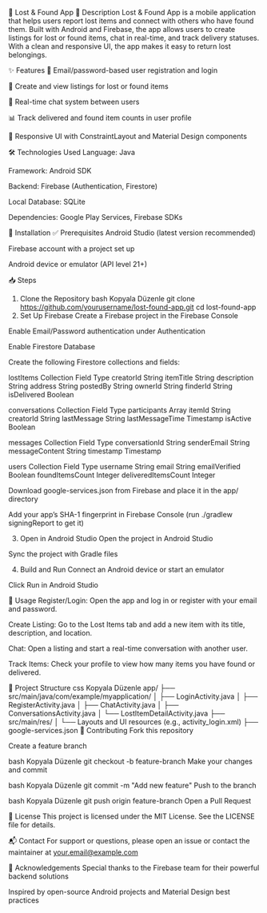 📱 Lost & Found App
📌 Description
Lost & Found App is a mobile application that helps users report lost items and connect with others who have found them. Built with Android and Firebase, the app allows users to create listings for lost or found items, chat in real-time, and track delivery statuses. With a clean and responsive UI, the app makes it easy to return lost belongings.

✨ Features
🔐 Email/password-based user registration and login

📝 Create and view listings for lost or found items

💬 Real-time chat system between users

📊 Track delivered and found item counts in user profile

📱 Responsive UI with ConstraintLayout and Material Design components

🛠️ Technologies Used
Language: Java

Framework: Android SDK

Backend: Firebase (Authentication, Firestore)

Local Database: SQLite

Dependencies: Google Play Services, Firebase SDKs

🚀 Installation
✅ Prerequisites
Android Studio (latest version recommended)

Firebase account with a project set up

Android device or emulator (API level 21+)

📥 Steps
1. Clone the Repository
bash
Kopyala
Düzenle
git clone https://github.com/yourusername/lost-found-app.git
cd lost-found-app
2. Set Up Firebase
Create a Firebase project in the Firebase Console

Enable Email/Password authentication under Authentication

Enable Firestore Database

Create the following Firestore collections and fields:

lostItems Collection
Field	Type
creatorId	String
itemTitle	String
description	String
address	String
postedBy	String
ownerId	String
finderId	String
isDelivered	Boolean

conversations Collection
Field	Type
participants	Array
itemId	String
creatorId	String
lastMessage	String
lastMessageTime	Timestamp
isActive	Boolean

messages Collection
Field	Type
conversationId	String
senderEmail	String
messageContent	String
timestamp	Timestamp

users Collection
Field	Type
username	String
email	String
emailVerified	Boolean
foundItemsCount	Integer
deliveredItemsCount	Integer

Download google-services.json from Firebase and place it in the app/ directory

Add your app’s SHA-1 fingerprint in Firebase Console (run ./gradlew signingReport to get it)

3. Open in Android Studio
Open the project in Android Studio

Sync the project with Gradle files

4. Build and Run
Connect an Android device or start an emulator

Click Run in Android Studio

📱 Usage
Register/Login: Open the app and log in or register with your email and password.

Create Listing: Go to the Lost Items tab and add a new item with its title, description, and location.

Chat: Open a listing and start a real-time conversation with another user.

Track Items: Check your profile to view how many items you have found or delivered.

📁 Project Structure
css
Kopyala
Düzenle
app/
├── src/main/java/com/example/myapplication/
│   ├── LoginActivity.java
│   ├── RegisterActivity.java
│   ├── ChatActivity.java
│   ├── ConversationsActivity.java
│   └── LostItemDetailActivity.java
├── src/main/res/
│   └── Layouts and UI resources (e.g., activity_login.xml)
├── google-services.json
🤝 Contributing
Fork this repository

Create a feature branch

bash
Kopyala
Düzenle
git checkout -b feature-branch
Make your changes and commit

bash
Kopyala
Düzenle
git commit -m "Add new feature"
Push to the branch

bash
Kopyala
Düzenle
git push origin feature-branch
Open a Pull Request

📄 License
This project is licensed under the MIT License. See the LICENSE file for details.

📬 Contact
For support or questions, please open an issue or contact the maintainer at your.email@example.com

🙏 Acknowledgements
Special thanks to the Firebase team for their powerful backend solutions

Inspired by open-source Android projects and Material Design best practices
